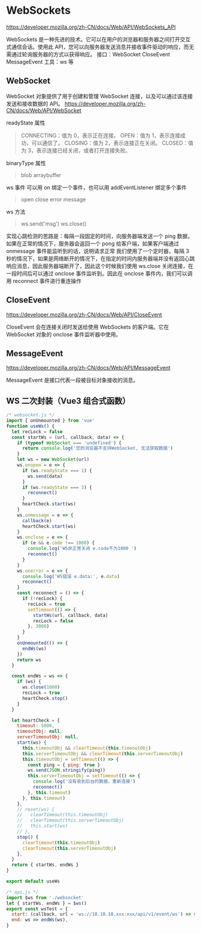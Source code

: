 # WebSockets

https://developer.mozilla.org/zh-CN/docs/Web/API/WebSockets_API

WebSockets 是一种先进的技术。它可以在用户的浏览器和服务器之间打开交互式通信会话。使用此 API，您可以向服务器发送消息并接收事件驱动的响应，而无需通过轮询服务器的方式以获得响应。
接口：WebSocket CloseEvent MessageEvent
工具：ws 等

## WebSocket

WebSocket 对象提供了用于创建和管理 WebSocket 连接，以及可以通过该连接发送和接收数据的 API。
https://developer.mozilla.org/zh-CN/docs/Web/API/WebSocket

readyState 属性

> CONNECTING：值为 0，表示正在连接。
> OPEN：值为 1，表示连接成功，可以通信了。
> CLOSING：值为 2，表示连接正在关闭。
> CLOSED：值为 3，表示连接已经关闭，或者打开连接失败。

binaryType 属性

> blob
> arraybuffer

ws 事件
可以用 on 绑定一个事件，也可以用 addEventListener 绑定多个事件

> open
> close
> error
> message

ws 方法

> ws.send('msg')
> ws.close()

实现心跳检测的思路是：每隔一段固定的时间，向服务器端发送一个 ping 数据，如果在正常的情况下，服务器会返回一个 pong 给客户端，如果客户端通过 onmessage 事件能监听到的话，说明请求正常
我们使用了一个定时器，每隔 3 秒的情况下，如果是网络断开的情况下，在指定的时间内服务器端并没有返回心跳响应消息，因此服务器端断开了，因此这个时候我们使用 ws.close 关闭连接，在一段时间后可以通过 onclose 事件监听到。因此在 onclose 事件内，我们可以调用 reconnect 事件进行重连操作

## CloseEvent

https://developer.mozilla.org/zh-CN/docs/Web/API/CloseEvent

CloseEvent 会在连接关闭时发送给使用 WebSockets 的客户端。它在 WebSocket 对象的 onclose 事件监听器中使用。

## MessageEvent

https://developer.mozilla.org/zh-CN/docs/Web/API/MessageEvent

MessageEvent 是接口代表一段被目标对象接收的消息。

## WS 二次封装（Vue3 组合式函数）

```js
/* websocket.js */
import { onUnmounted } from 'vue'
function useWs() {
  let recLock = false
  const startWs = (url, callback, data) => {
    if (typeof WebSocket === 'undefined') {
      return console.log('您的浏览器不支持WebSocket, 无法获取数据')
    }
    let ws = new WebSocket(url)
    ws.onopen = e => {
      if (ws.readyState === 1) {
        ws.send(data)
      }
      if (ws.readyState === 3) {
        reconnect()
      }
      heartCheck.start(ws)
    }
    ws.onmessage = e => {
      callback(e)
      heartCheck.start(ws)
    }
    ws.onclose = e => {
      if (e && e.code !== 1000) {
        console.log('WS非正常关闭 e.code不为1000 ')
        reconnect()
      }
    }
    ws.onerror = e => {
      console.log('WS错误 e.data:', e.data)
      reconnect()
    }
    const reconnect = () => {
      if (!recLock) {
        recLock = true
        setTimeout(() => {
          startWs(url, callback, data)
          recLock = false
        }, 3000)
      }
    }
    onUnmounted(() => {
      endWs(ws)
    })
    return ws
  }

  const endWs = ws => {
    if (ws) {
      ws.close(1000)
      recLock = true
      heartCheck.stop()
    }
  }

  let heartCheck = {
    timeout: 5000,
    timeoutObj: null,
    serverTimeoutObj: null,
    start(ws) {
      this.timeoutObj && clearTimeout(this.timeoutObj)
      this.serverTimeoutObj && clearTimeout(this.serverTimeoutObj)
      this.timeoutObj = setTimeout(() => {
        const ping = { ping: true }
        ws.send(JSON.stringify(ping))
        this.serverTimeoutObj = setTimeout(() => {
          console.log('没有收到后台的数据，重新连接')
          reconnect()
        }, this.timeout)
      }, this.timeout)
    },
    // reset(ws) {
    //   clearTimeout(this.timeoutObj)
    //   clearTimeout(this.serverTimeoutObj)
    //   this.start(ws)
    // },
    stop() {
      clearTimeout(this.timeoutObj)
      clearTimeout(this.serverTimeoutObj)
    },
  }
  return { startWs, endWs }
}

export default useWs
```

```js
/* api.js */
import $ws from './websocket'
let { startWs, endWs } = $ws()
export const wsTest = {
  start: (callback, url = 'ws://10.10.10.xxx:xxx/api/v1/event/ws') => startWs(url, callback),
  end: ws => endWs(ws),
}
```
